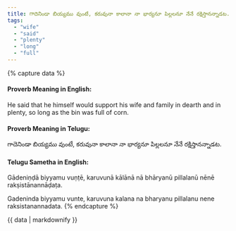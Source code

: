 ```yaml
---
title: గాదెనిండా బియ్యము వుంటే, కరువునా కాలానా నా భార్యనూ పిల్లలనూ నేనే రక్షిస్తానన్నాడట.
tags:
  - "wife"
  - "said"
  - "plenty"
  - "long"
  - "full"
---
```


{% capture data %}
#### Proverb Meaning in English:
He said that he himself would support his wife and family in dearth and in plenty, so long as the bin was full of corn.

#### Proverb Meaning in Telugu:
గాదెనిండా బియ్యము వుంటే, కరువునా కాలానా నా భార్యనూ పిల్లలనూ నేనే రక్షిస్తానన్నాడట.

#### Telugu Sametha in English:
Gādeniṇḍā biyyamu vuṇṭē, karuvunā kālānā nā bhāryanū pillalanū nēnē rakṣistānannāḍaṭa.

Gadeninda biyyamu vunte, karuvuna kalana na bharyanu pillalanu nene raksistanannadata.
{% endcapture %}

{{ data | markdownify }}

